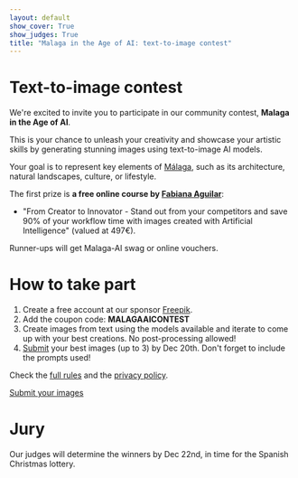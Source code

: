 ```yaml
---
layout: default
show_cover: True
show_judges: True
title: "Malaga in the Age of AI: text-to-image contest"
---
```


# Text-to-image contest

We're excited to invite you to participate in our community contest, **Malaga in the Age of AI**.

This is your chance to unleash your creativity and showcase your artistic skills by generating stunning images using text-to-image AI models.

Your goal is to represent key elements of [Málaga](https://en.wikipedia.org/wiki/Málaga), such as its architecture, natural landscapes, culture, or lifestyle.

The first prize is **a free online course by [Fabiana Aguilar](https://www.linkedin.com/in/fabi-aguilar/)**:
* "From Creator to Innovator - Stand out from your competitors and save 90% of your workflow time with images created with Artificial Intelligence" (valued at 497€).

Runner-ups will get Malaga-AI swag or online vouchers.

# How to take part

1. Create a free account at our sponsor [Freepik](https://www.freepik.com?utm_source=malagaaicontest).
2. Add the coupon code: **MALAGAAICONTEST**
3. Create images from text using the models available and iterate to come up with your best creations. No post-processing allowed!
4. [Submit](./submit.html) your best images (up to 3) by Dec 20th. Don't forget to include the prompts used!

Check the [full rules](./contest_rules.html) and the [privacy policy](./privacy_policy.html).

<div class="cta-container">
    <a href="./submit.html" class="cta-button primary">Submit your images</a>
</div>

# Jury

Our judges will determine the winners by Dec 22nd, in time for the Spanish Christmas lottery.



